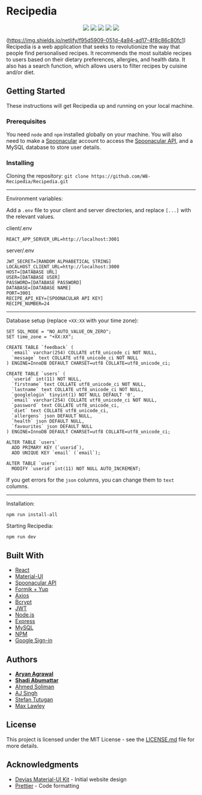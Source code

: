 # Recipedia

<p align="center">
        <img src="https://img.shields.io/github/license/W8-Recipedia/Recipedia" />
        <img src="https://img.shields.io/snyk/vulnerabilities/github/W8-Recipedia/Recipedia" />
        <img src="https://img.shields.io/github/repo-size/W8-Recipedia/Recipedia" />
        <img src="https://img.shields.io/github/commit-activity/m/W8-Recipedia/Recipedia" />
        <img src="https://img.shields.io/netlify/f95d5909-051d-4a94-ad17-4f8c86c80fc1" />
</p>

(https://img.shields.io/netlify/f95d5909-051d-4a94-ad17-4f8c86c80fc1)
Recipedia is a web application that seeks to revolutionize the way that people find personalised recipes. It recommends the most suitable recipes to users based on their dietary preferences, allergies, and health data. It also has a search function, which allows users to filter recipes by cuisine and/or diet.

## Getting Started

These instructions will get Recipedia up and running on your local machine.

### Prerequisites

You need `node` and `npm` installed globally on your machine. You will also need to make a [Spoonacular](https://spoonacular.com/food-api/console#Dashboard) account to access the [Spoonacular API](https://spoonacular.com/food-api), and a MySQL database to store user details.

### Installing

Cloning the repository:
`git clone https://github.com/W8-Recipedia/Recipedia.git`

---

Environment variables:

Add a `.env` file to your client and server directories, and replace `[...]` with the relevant values.

client/.env

```
REACT_APP_SERVER_URL=http://localhost:3001
```

server/.env

```
JWT_SECRET=[RANDOM ALPHABETICAL STRING]
LOCALHOST_CLIENT_URL=http://localhost:3000
HOST=[DATABASE URL]
USER=[DATABASE USER]
PASSWORD=[DATABASE PASSWORD]
DATABASE=[DATABASE NAME]
PORT=3001
RECIPE_API_KEY=[SPOONACULAR API KEY]
RECIPE_NUMBER=24
```

---

Database setup (replace `+XX:XX` with your time zone):

```
SET SQL_MODE = "NO_AUTO_VALUE_ON_ZERO";
SET time_zone = "+XX:XX";

CREATE TABLE `feedback` (
  `email` varchar(254) COLLATE utf8_unicode_ci NOT NULL,
  `message` text COLLATE utf8_unicode_ci NOT NULL
) ENGINE=InnoDB DEFAULT CHARSET=utf8 COLLATE=utf8_unicode_ci;

CREATE TABLE `users` (
  `userid` int(11) NOT NULL,
  `firstname` text COLLATE utf8_unicode_ci NOT NULL,
  `lastname` text COLLATE utf8_unicode_ci NOT NULL,
  `googlelogin` tinyint(1) NOT NULL DEFAULT '0',
  `email` varchar(254) COLLATE utf8_unicode_ci NOT NULL,
  `password` text COLLATE utf8_unicode_ci,
  `diet` text COLLATE utf8_unicode_ci,
  `allergens` json DEFAULT NULL,
  `health` json DEFAULT NULL,
  `favourites` json DEFAULT NULL
) ENGINE=InnoDB DEFAULT CHARSET=utf8 COLLATE=utf8_unicode_ci;

ALTER TABLE `users`
  ADD PRIMARY KEY (`userid`),
  ADD UNIQUE KEY `email` (`email`);

ALTER TABLE `users`
  MODIFY `userid` int(11) NOT NULL AUTO_INCREMENT;
```

If you get errors for the `json` columns, you can change them to `text` columns.

---

Installation:

`npm run install-all`

Starting Recipedia:

`npm run dev`

## Built With

- [React](https://reactjs.org/)
- [Material-UI](https://material-ui.com/)
- [Spoonacular API](https://spoonacular.com/food-api)
- [Formik + Yup](https://formik.org/)
- [Axios](https://www.npmjs.com/package/axios)
- [Bcrypt](https://www.npmjs.com/package/bcrypt)
- [JWT](https://jwt.io/)
- [Node.js](https://nodejs.org/)
- [Express](https://expressjs.com/)
- [MySQL](https://www.mysql.com/)
- [NPM](https://www.npmjs.com/)
- [Google Sign-in](https://developers.google.com/identity/sign-in/web)

## Authors

- **[Aryan Agrawal](https://github.com/ary4n99)**
- **[Shadi Abumattar](https://github.com/AbumattarSA)**
- [Ahmed Soliman](https://github.com/LEGENDSOLI)
- [AJ Singh](https://github.com/asjsingh)
- [Stefan Tutugan](https://github.com/tutugan)
- [Max Lawley](https://github.com/lawleymax)

## License

This project is licensed under the MIT License - see the [LICENSE.md](LICENSE.md) file for more details.

## Acknowledgments

- [Devias Material-UI Kit](https://github.com/devias-io/material-kit-react/) - Initial website design
- [Prettier](https://prettier.io/) - Code formatting
